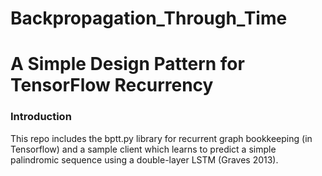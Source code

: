 # Backpropagation_Through_Time


A Simple Design Pattern for TensorFlow Recurrency
===============

### Introduction
This repo includes the bptt.py library for recurrent graph bookkeeping (in Tensorflow) and a sample client which learns to predict a simple palindromic sequence using a double-layer LSTM (Graves 2013). 
